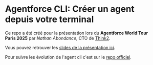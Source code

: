 # Agentforce CLI: Créer un agent depuis votre terminal

Ce repo a été créé pour la présentation lors du __Agentforce World Tour Paris 2025__ par _Nathan Abondance_, CTO de [Think2](https://www.think2.ai/).

Vous pouvez retrouver les [slides de la présentation ici]().

Pour suivre les évolution de l'agent cli c'est sur le [repo officiel](https://github.com/salesforcecli/plugin-agent).
